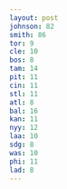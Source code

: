 ```yaml
---
layout: post
johnson: 82
smith: 86
tor: 9
cle: 10
bos: 8
tam: 14
pit: 11
cin: 11
stl: 11
atl: 8
bal: 16
kan: 11
nyy: 12
laa: 10
sdg: 8
was: 10
phi: 11
lad: 8
---
```

